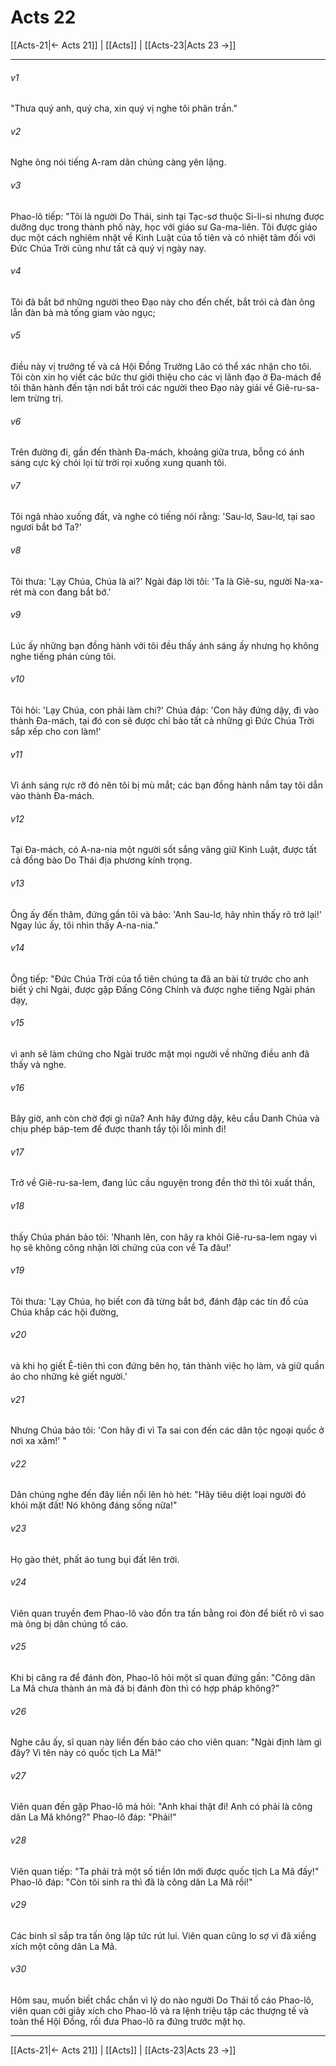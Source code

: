 # Acts 22

[[Acts-21|← Acts 21]] | [[Acts]] | [[Acts-23|Acts 23 →]]
***



###### v1 
"Thưa quý anh, quý cha, xin quý vị nghe tôi phân trần." 

###### v2 
Nghe ông nói tiếng A-ram dân chúng càng yên lặng. 

###### v3 
Phao-lô tiếp: "Tôi là người Do Thái, sinh tại Tạc-sơ thuộc Si-li-si nhưng được dưỡng dục trong thành phố này, học với giáo sư Ga-ma-liên. Tôi được giáo dục một cách nghiêm nhặt về Kinh Luật của tổ tiên và có nhiệt tâm đối với Đức Chúa Trời cũng như tất cả quý vị ngày nay. 

###### v4 
Tôi đã bắt bớ những người theo Đạo này cho đến chết, bắt trói cả đàn ông lẫn đàn bà mà tống giam vào ngục; 

###### v5 
điều này vị trưởng tế và cả Hội Đồng Trưởng Lão có thể xác nhận cho tôi. Tôi còn xin họ viết các bức thư giới thiệu cho các vị lãnh đạo ở Đa-mách để tôi thân hành đến tận nơi bắt trói các người theo Đạo này giải về Giê-ru-sa-lem trừng trị. 

###### v6 
Trên đường đi, gần đến thành Đa-mách, khoảng giữa trưa, bỗng có ánh sáng cực kỳ chói lọi từ trời rọi xuống xung quanh tôi. 

###### v7 
Tôi ngã nhào xuống đất, và nghe có tiếng nói rằng: 'Sau-lơ, Sau-lơ, tại sao ngươi bắt bớ Ta?' 

###### v8 
Tôi thưa: 'Lạy Chúa, Chúa là ai?' Ngài đáp lời tôi: 'Ta là Giê-su, người Na-xa-rét mà con đang bắt bớ.' 

###### v9 
Lúc ấy những bạn đồng hành với tôi đều thấy ánh sáng ấy nhưng họ không nghe tiếng phán cùng tôi. 

###### v10 
Tôi hỏi: 'Lạy Chúa, con phải làm chi?' Chúa đáp: 'Con hãy đứng dậy, đi vào thành Đa-mách, tại đó con sẽ được chỉ bảo tất cả những gì Đức Chúa Trời sắp xếp cho con làm!' 

###### v11 
Vì ánh sáng rực rỡ đó nên tôi bị mù mắt; các bạn đồng hành nắm tay tôi dẫn vào thành Đa-mách. 

###### v12 
Tại Đa-mách, có A-na-nia một người sốt sắng vâng giữ Kinh Luật, được tất cả đồng bào Do Thái địa phương kính trọng. 

###### v13 
Ông ấy đến thăm, đứng gần tôi và bảo: 'Anh Sau-lơ, hãy nhìn thấy rõ trở lại!' Ngay lúc ấy, tôi nhìn thấy A-na-nia." 

###### v14 
Ông tiếp: "Đức Chúa Trời của tổ tiên chúng ta đã an bài từ trước cho anh biết ý chỉ Ngài, được gặp Đấng Công Chính và được nghe tiếng Ngài phán dạy, 

###### v15 
vì anh sẽ làm chứng cho Ngài trước mặt mọi người về những điều anh đã thấy và nghe. 

###### v16 
Bây giờ, anh còn chờ đợi gì nữa? Anh hãy đứng dậy, kêu cầu Danh Chúa và chịu phép báp-tem để được thanh tẩy tội lỗi mình đi! 

###### v17 
Trở về Giê-ru-sa-lem, đang lúc cầu nguyện trong đền thờ thì tôi xuất thần, 

###### v18 
thấy Chúa phán bảo tôi: 'Nhanh lên, con hãy ra khỏi Giê-ru-sa-lem ngay vì họ sẽ không công nhận lời chứng của con về Ta đâu!' 

###### v19 
Tôi thưa: 'Lạy Chúa, họ biết con đã từng bắt bớ, đánh đập các tín đồ của Chúa khắp các hội đường, 

###### v20 
và khi họ giết Ê-tiên thì con đứng bên họ, tán thành việc họ làm, và giữ quần áo cho những kẻ giết người.' 

###### v21 
Nhưng Chúa bảo tôi: 'Con hãy đi vì Ta sai con đến các dân tộc ngoại quốc ở nơi xa xăm!' " 

###### v22 
Dân chúng nghe đến đây liền nổi lên hò hét: "Hãy tiêu diệt loại người đó khỏi mặt đất! Nó không đáng sống nữa!" 

###### v23 
Họ gào thét, phất áo tung bụi đất lên trời. 

###### v24 
Viên quan truyền đem Phao-lô vào đồn tra tấn bằng roi đòn để biết rõ vì sao mà ông bị dân chúng tố cáo. 

###### v25 
Khi bị căng ra để đánh đòn, Phao-lô hỏi một sĩ quan đứng gần: "Công dân La Mã chưa thành án mà đã bị đánh đòn thì có hợp pháp không?" 

###### v26 
Nghe câu ấy, sĩ quan này liền đến báo cáo cho viên quan: "Ngài định làm gì đây? Vì tên này có quốc tịch La Mã!" 

###### v27 
Viên quan đến gặp Phao-lô mà hỏi: "Anh khai thật đi! Anh có phải là công dân La Mã không?" Phao-lô đáp: "Phải!" 

###### v28 
Viên quan tiếp: "Ta phải trả một số tiền lớn mới được quốc tịch La Mã đấy!" Phao-lô đáp: "Còn tôi sinh ra thì đã là công dân La Mã rồi!" 

###### v29 
Các binh sĩ sắp tra tấn ông lập tức rút lui. Viên quan cũng lo sợ vì đã xiềng xích một công dân La Mã. 

###### v30 
Hôm sau, muốn biết chắc chắn vì lý do nào người Do Thái tố cáo Phao-lô, viên quan cởi giây xích cho Phao-lô và ra lệnh triệu tập các thượng tế và toàn thể Hội Đồng, rồi đưa Phao-lô ra đứng trước mặt họ.

***
[[Acts-21|← Acts 21]] | [[Acts]] | [[Acts-23|Acts 23 →]]
